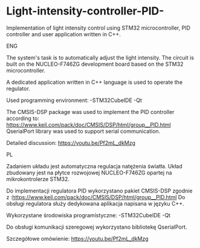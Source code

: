 # Light-intensity-controller-PID-
Implementation of light intensity control using STM32 microcontroller, PID controller and user application written in C++.

ENG

The system's task is to automatically adjust the light intensity.
The circuit is built on the NUCLEO-F746ZG development board based on the STM32 microcontroller.

A dedicated application written in C++ language is used to operate the regulator.

Used programming environment:
-STM32CubeIDE
-Qt

The CMSIS-DSP package was used to implement the PID controller according to: https://www.keil.com/pack/doc/CMSIS/DSP/html/group__PID.html
QserialPort library was used to support serial communication.

Detailed discussion: https://youtu.be/Pf2mL_dkMzg

PL

Zadaniem układu jest automatyczna regulacja natężenia światła.
Układ zbudowany jest na płytce rozwojowej NUCLEO-F746ZG opartej na mikrokontrolerze STM32.

Do implementacji regulatora PID wykorzystano pakiet CMSIS-DSP zgodnie z :https://www.keil.com/pack/doc/CMSIS/DSP/html/group__PID.html
Do obsługi regulatora służy dedykowana aplikacja napisana w języku C++.

Wykorzystane środowiska programistyczne:
-STM32CubeIDE
-Qt

Do obsługi komunikacji szeregowej wykorzystano bibliotekę QserialPort.

Szczegółowe omówienie: https://youtu.be/Pf2mL_dkMzg

